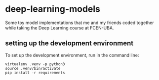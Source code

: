 deep-learning-models
====================

Some toy model implementations that me and my friends coded together while
taking the Deep Learning course at FCEN-UBA.

setting up the development environment
--------------------------------------

To set up the development environment, run in the command line:

    virtualenv .venv -p python3
    source .venv/bin/activate
    pip install -r requirements
